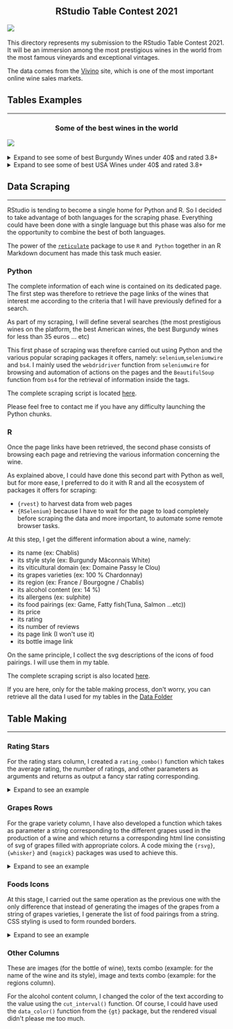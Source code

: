 <h2 align="center"> RStudio Table Contest 2021</h2>

![](https://d33wubrfki0l68.cloudfront.net/09e9c5bc177b3630415e4927a31ec284bb26912c/15c4f/blog/rstudio-table-contest-2021/thumbnail_hu7fba9da1679ce4a56c592454604cb9c1_740383_2220x0_resize_q75_box.jpg)
    
This directory represents my submission to the RStudio Table Contest 2021.
It will be an immersion among the most prestigious wines in the world from the most famous vineyards and exceptional vintages. 

The data comes from the  [Vivino](https://www.vivino.com/FR/fr/) site, which is one of the most important online wine sales markets. 


## Tables Examples 
___ 

<h3 align="center">Some of the best wines in the world</h3>

![](Graphics/top_wines_from_pdf.png)
<details>
<summary> Expand to see some of best Burgundy Wines under 40$  and rated 3.8+ </summary>
![](Graphics/burgundy_wines_under_40.png) 
</details>

<details>
<summary> Expand to see some of best USA Wines under 40$ and rated 3.8+ </summary>
![](Graphics/usa_wines_under_40.png) 
</details>

## Data Scraping 
___

RStudio is tending to become a single home for Python and R. So I decided to take advantage of both languages for the scraping phase. Everything could have been done with a single language but this phase was also for me the opportunity to combine the best of both languages.  

The power of the [`reticulate`](https://rstudio.github.io/reticulate/) package to use `R` and` Python` together in an R Markdown document has made this task much easier.

### Python 

The complete information of each wine is contained on its dedicated page. The first step was therefore to retrieve the page links of the wines that interest me according to the criteria that I will have previously defined for a search. 

As part of my scraping, I will define several searches (the most prestigious wines on the platform, the best American wines, the best Burgundy wines for less than 35 euros ... etc) 

This first phase of scraping was therefore carried out using Python and the various popular scraping packages it offers, namely: `selenium`,`seleniumwire` and `bs4`.
I mainly used the `webdridriver` function from `seleniumwire` for browsing and automation of actions on the pages and the `BeautifulSoup` function from `bs4` for the retrieval of information inside the tags.

The complete scraping script is located [here](wines_scraper.Rmd).

Please feel free to contact me if you have any difficulty launching the Python chunks.

### R 

Once the page links have been retrieved, the second phase consists of browsing each page and retrieving the various information concerning the wine.

As explained above, I could have done this second part with Python as well, but for more ease, I preferred to do it with R and all the ecosystem of packages it offers for scraping:

- `{rvest}` to harvest data from web pages 
- `{RSelenium}` because I have to wait for the page to load completely before scraping the data and more important, to automate some remote browser tasks.

At this step, I get the different information about a wine, namely:

- its name  (ex: Chablis)
- its style style (ex: Burgundy Mâconnais White)
- its viticultural domain (ex: Domaine Passy le Clou)
- its grapes varieties (ex: 100 % Chardonnay)
- its region (ex: France / Bourgogne / Chablis)
- its alcohol content (ex: 14 %) 
- its allergens (ex: sulphite) 
- its food pairings (ex: Game, Fatty fish(Tuna, Salmon ...etc))
- its price 
- its rating
- its number of reviews
- its page link (I won't use it)
- its bottle image link

On the same principle, I collect the svg descriptions of the icons of food pairings.
I will use them in my table.

The complete scraping script is also located [here](wines_scraper.Rmd).

If you are here, only for the table making process, don't worry, you can retrieve all the data I used for my tables in the [Data Folder](Data/)

## Table Making 
___

### Rating Stars 

For the rating stars column, I created a `rating_combo()` function which takes
the average rating, the number of ratings, and other parameters as arguments and returns as output
a fancy star rating corresponding.

<details>
  <summary>Expand to see an example</summary>
  ![](Examples/stars_svg_gt.png)
</details>


###  Grapes Rows
For the grape variety column, I have also developed a function which takes as parameter a string corresponding to the different grapes used in the production of a wine and which returns a corresponding html line consisting of svg of grapes filled with appropriate colors.
A code mixing the `{rsvg}`, `{whisker}` and `{magick}` packages was used to achieve this.

<details>
  <summary>Expand to see an example</summary>
  ![](Examples/grapes_varieties.png)
</details>

### Foods Icons 

At this stage, I carried out the same operation as the previous one with the only difference that instead of generating the images of the grapes from a string of grapes varieties, I generate the list of food pairings from a string. CSS styling is used to form rounded borders.

<details>
  <summary>Expand to see an example</summary>
  ![](Examples/food_icons.png)
</details>

### Other Columns 

These are images (for the bottle of wine), texts combo (example: for the name of the wine and its style), image and texts combo (example: for the regions column).

For the alcohol content column, I changed the color of the text according to the value using the `cut_interval()` function.
Of course, I could have used the `data_color()` function from  the `{gt}` package, but the rendered visual didn't please me too much.
